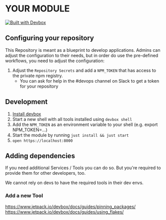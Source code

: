 # YOUR MODULE

[![Built with Devbox](https://jetpack.io/img/devbox/shield_moon.svg)](https://jetpack.io/devbox/docs/contributor-quickstart/)

## Configuring your repository

This Repository is meant as a blueprint to develop applications.
Admins can adjust the configuration to their needs, but in order do use the pre-defined workflows, you need to adjust the configuration:

1. Adjust the `Repository Secrets` and add a `NPM_TOKEN` that has access to the private npm registry.
   - You can ask for help in the #devops channel on Slack to get a token for your repository

## Development

1. [Install devbox](https://www.jetpack.io/devbox/docs/installing_devbox/)
2. Start a new shell with all tools installed using `devbox shell`
3. Add the `NPM_TOKEN` as an environment variable to your shell (e.g. export NPM_TOKEN=...)
3. Start the module by running `just install && just start`
4. `open https://localhost:8000`

## Adding dependencies

If you need additional Services / Tools you can do so.
But you're required to provide them for other developers, too.

We cannot rely on devs to have the required tools in their dev envs.

### Add a new Tool

https://www.jetpack.io/devbox/docs/guides/pinning_packages/
https://www.jetpack.io/devbox/docs/guides/using_flakes/
